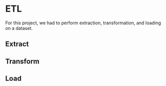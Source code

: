 # ETL
For this project, we had to perform extraction, transformation, and loading on a dataset.
## Extract


## Transform


## Load
